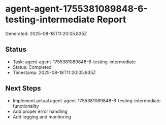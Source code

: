 # agent-agent-1755381089848-6-testing-intermediate Report

Generated: 2025-08-18T11:20:05.835Z

## Status
- Task: agent-agent-1755381089848-6-testing-intermediate
- Status: Completed
- Timestamp: 2025-08-18T11:20:05.835Z

## Next Steps
- Implement actual agent-agent-1755381089848-6-testing-intermediate functionality
- Add proper error handling
- Add logging and monitoring

